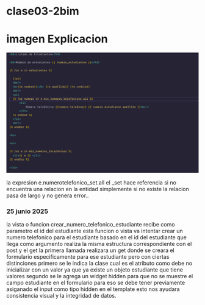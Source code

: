 # clase03-2bim

# imagen Explicacion

![alt text](image.png)

la expresion e.numerotelefonico_set.all el _set hace referencia si no encuentra una relacion en la entidad 
simplemente si no existe la relacion pasa de largo y no genera error..

### 25 junio 2025

la vista o funcion crear_numero_telefonico_estudiante recibe como parametro el id del estudiante  esta funcion o vista
va intentar crear un numero telefonico para el estudiante basado en el id del estudiante que llega como argumento realiza la misma estructura correspondiente con el post y el get la primera llamada realizara un get donde se creara el formulario especificamente para ese estudiante pero con ciertas distinciones primero se le indica la clase cual es el atributo como debe no inicializar con un valor ya que ya existe un objeto estudiante que tiene valores segundo se le agrega un widget hidden para que no se muestre el campo estudiante en el formulario para eso se debe tener previamente asiganado el input como tipo hidden en el template esto nos ayudara consistencia visual y la integridad de datos.
